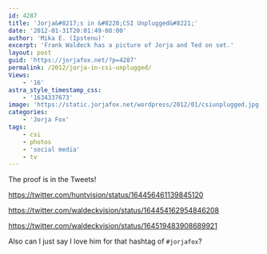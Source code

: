```yaml
---
id: 4287
title: 'Jorja&#8217;s in &#8220;CSI Unplugged&#8221;'
date: '2012-01-31T20:01:49-08:00'
author: 'Mika E. (Ipstenu)'
excerpt: 'Frank Waldeck has a picture of Jorja and Ted on set.'
layout: post
guid: 'https://jorjafox.net/?p=4287'
permalink: /2012/jorja-in-csi-unplugged/
Views:
    - '16'
astra_style_timestamp_css:
    - '1634337673'
image: 'https://static.jorjafox.net/wordpress/2012/01/csiunplugged.jpg'
categories:
    - 'Jorja Fox'
tags:
    - csi
    - photos
    - 'social media'
    - tv
---
```


The proof is in the Tweets!

https://twitter.com/huntvision/status/164456461139845120

https://twitter.com/waldeckvision/status/164454162954846208

https://twitter.com/waldeckvision/status/164519483908689921

Also can I just say I love him for that hashtag of <code>#jorjafox</code>?